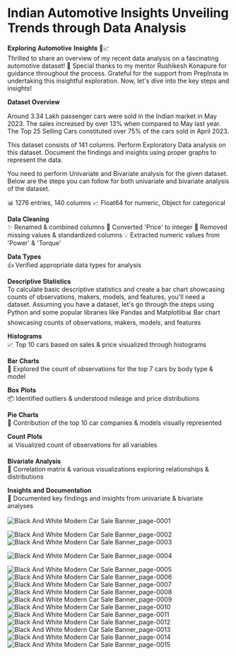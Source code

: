 # Indian Automotive Insights Unveiling Trends through Data Analysis

𝐄𝐱𝐩𝐥𝐨𝐫𝐢𝐧𝐠 𝐀𝐮𝐭𝐨𝐦𝐨𝐭𝐢𝐯𝐞 𝐈𝐧𝐬𝐢𝐠𝐡𝐭𝐬 🚗📈<br>
Thrilled to share an overview of my recent data analysis on a fascinating automotive dataset! 🚀 Special thanks to my mentor Rushikesh Konapure for guidance throughout the process. Grateful for the support from PrepInsta in undertaking this insightful exploration. Now, let's dive into the key steps and insights!

𝐃𝐚𝐭𝐚𝐬𝐞𝐭 𝐎𝐯𝐞𝐫𝐯𝐢𝐞𝐰

 Around 3.34 Lakh passenger cars were sold in the Indian market in May 2023. The sales increased by over 13% when compared to May last year. The Top 25 Selling Cars constituted over 75% of the cars sold in April 2023.

This dataset consists of 141 columns. Perform Exploratory Data analysis on this dataset. Document the findings and insights using proper graphs to represent the data. 

You need to perform Univariate and Bivariate analysis for the given dataset. Below are the steps you can follow for both univariate and bivariate analysis of the dataset.
 
 📊 1276 entries, 140 columns
 📈 Float64 for numeric, Object for categorical

𝐃𝐚𝐭𝐚 𝐂𝐥𝐞𝐚𝐧𝐢𝐧𝐠<br>
 ✨ Renamed & combined columns
 🔄 Converted 'Price' to integer
 🧹 Removed missing values & standardized columns
 💡 Extracted numeric values from 'Power' & 'Torque'

𝐃𝐚𝐭𝐚 𝐓𝐲𝐩𝐞𝐬<br>
 👍 Verified appropriate data types for analysis

 𝐃𝐞𝐬𝐜𝐫𝐢𝐩𝐭𝐢𝐯𝐞 𝐒𝐭𝐚𝐭𝐢𝐬𝐭𝐢𝐜𝐬<br>
 To calculate basic descriptive statistics and create a bar chart showcasing counts of observations, makers, models, and features, you'll need a dataset. Assuming you have a dataset, let's go through the steps using Python and some popular libraries like Pandas and Matplotlib📊 Bar chart showcasing counts of observations, makers, models, and features

𝐇𝐢𝐬𝐭𝐨𝐠𝐫𝐚𝐦𝐬<br>
 📈 Top 10 cars based on sales & price visualized through histograms

𝐁𝐚𝐫 𝐂𝐡𝐚𝐫𝐭𝐬<br>
 🚙 Explored the count of observations for the top 7 cars by body type & model

𝐁𝐨𝐱 𝐏𝐥𝐨𝐭𝐬<br>
 📦 Identified outliers & understood mileage and price distributions

𝐏𝐢𝐞 𝐂𝐡𝐚𝐫𝐭𝐬<br>
 🍰 Contribution of the top 10 car companies & models visually represented

𝐂𝐨𝐮𝐧𝐭 𝐏𝐥𝐨𝐭𝐬<br>
 📊 Visualized count of observations for all variables

𝐁𝐢𝐯𝐚𝐫𝐢𝐚𝐭𝐞 𝐀𝐧𝐚𝐥𝐲𝐬𝐢𝐬<br>
 🔄 Correlation matrix & various visualizations exploring relationships & distributions

𝐈𝐧𝐬𝐢𝐠𝐡𝐭𝐬 𝐚𝐧𝐝 𝐃𝐨𝐜𝐮𝐦𝐞𝐧𝐭𝐚𝐭𝐢𝐨𝐧<br>
 📝 Documented key findings and insights from univariate & bivariate analyses<br>
 <br>
![Black And White Modern Car Sale Banner_page-0001](https://github.com/rajesh9943/Indian-Automotive-Insights-Unveiling-Trends-through-Data-Analysis/assets/98160008/d843137f-7517-4509-8a90-c24d8992175a)

![Black And White Modern Car Sale Banner_page-0002](https://github.com/rajesh9943/Indian-Automotive-Insights-Unveiling-Trends-through-Data-Analysis/assets/98160008/da930cd1-0574-440e-b88f-714f02eb261d)
![Black And White Modern Car Sale Banner_page-0003](https://github.com/rajesh9943/Indian-Automotive-Insights-Unveiling-Trends-through-Data-Analysis/assets/98160008/28e9df0b-fab4-44a2-9f4c-d16a1edd9d06)

![Black And White Modern Car Sale Banner_page-0004](https://github.com/rajesh9943/Indian-Automotive-Insights-Unveiling-Trends-through-Data-Analysis/assets/98160008/9b47724b-ce2f-4ed8-bc11-6781a8c59ef5)

![Black And White Modern Car Sale Banner_page-0005](https://github.com/rajesh9943/Indian-Automotive-Insights-Unveiling-Trends-through-Data-Analysis/assets/98160008/5ac6e223-031b-4088-ac17-08a810183f55)
![Black And White Modern Car Sale Banner_page-0006](https://github.com/rajesh9943/Indian-Automotive-Insights-Unveiling-Trends-through-Data-Analysis/assets/98160008/8c51d09c-1a2e-41ec-89ea-208c34109803)
![Black And White Modern Car Sale Banner_page-0007](https://github.com/rajesh9943/Indian-Automotive-Insights-Unveiling-Trends-through-Data-Analysis/assets/98160008/1c1a656b-9f1c-44a4-b675-9b4367a63591)
![Black And White Modern Car Sale Banner_page-0008](https://github.com/rajesh9943/Indian-Automotive-Insights-Unveiling-Trends-through-Data-Analysis/assets/98160008/b6ad3d96-827d-417a-8e77-c7c81f09cc08)
![Black And White Modern Car Sale Banner_page-0009](https://github.com/rajesh9943/Indian-Automotive-Insights-Unveiling-Trends-through-Data-Analysis/assets/98160008/271e1860-1b2a-48e3-b356-87e08635036b)
![Black And White Modern Car Sale Banner_page-0010](https://github.com/rajesh9943/Indian-Automotive-Insights-Unveiling-Trends-through-Data-Analysis/assets/98160008/c2a2d8b7-186f-4521-ada7-5042e4629a23)
![Black And White Modern Car Sale Banner_page-0011](https://github.com/rajesh9943/Indian-Automotive-Insights-Unveiling-Trends-through-Data-Analysis/assets/98160008/906d798d-c304-4504-a633-4f3fc22f0796)
![Black And White Modern Car Sale Banner_page-0012](https://github.com/rajesh9943/Indian-Automotive-Insights-Unveiling-Trends-through-Data-Analysis/assets/98160008/006fc6e9-5055-4aff-94dd-8680fdb546f1)
![Black And White Modern Car Sale Banner_page-0013](https://github.com/rajesh9943/Indian-Automotive-Insights-Unveiling-Trends-through-Data-Analysis/assets/98160008/c6da89a0-690e-4e31-b9a6-ef44a524e36c)
![Black And White Modern Car Sale Banner_page-0014](https://github.com/rajesh9943/Indian-Automotive-Insights-Unveiling-Trends-through-Data-Analysis/assets/98160008/15666917-6124-4bc2-962b-07697d6781dd)
![Black And White Modern Car Sale Banner_page-0015](https://github.com/rajesh9943/Indian-Automotive-Insights-Unveiling-Trends-through-Data-Analysis/assets/98160008/544d1a72-79ee-4d16-aecd-f59326603865)








